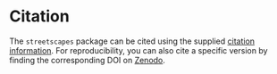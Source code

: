 # Citation

The `streetscapes` package can be cited using the supplied [citation information](https://docs.github.com/en/repositories/managing-your-repositorys-settings-and-features/customizing-your-repository/about-citation-files). For reproducibility, you can also cite a specific version by finding the corresponding DOI on [Zenodo](https://zenodo.org/records/14287547).